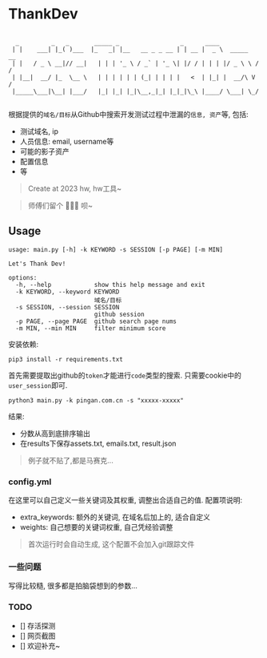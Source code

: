 # ThankDev

```

  _         _   _       _____ _                 _      ____             
 | |    ___| |_( )___  |_   _| |__   __ _ _ __ | | __ |  _ \  _____   __
 | |   / _ \ __|// __|   | | | '_ \ / _` | '_ \| |/ / | | | |/ _ \ \ / /
 | |__|  __/ |_  \__ \   | | | | | | (_| | | | |   <  | |_| |  __/\ V / 
 |_____\___|\__| |___/   |_| |_| |_|\__,_|_| |_|_|\_\ |____/ \___| \_/  
                                                                        
```

根据提供的`域名/目标`从Github中搜索开发测试过程中泄漏的`信息, 资产`等, 包括:
* 测试域名, ip
* 人员信息: email, username等
* 可能的影子资产
* 配置信息
* 等

> Create at 2023 hw, hw工具~

> 师傅们留个 🌟🌟🌟 呗~


## Usage

```
usage: main.py [-h] -k KEYWORD -s SESSION [-p PAGE] [-m MIN]

Let's Thank Dev!

options:
  -h, --help            show this help message and exit
  -k KEYWORD, --keyword KEYWORD
                        域名/目标
  -s SESSION, --session SESSION
                        github session
  -p PAGE, --page PAGE  github search page nums
  -m MIN, --min MIN     filter minimum score
```

安装依赖:
```
pip3 install -r requirements.txt
```

首先需要提取出github的`token`才能进行`code`类型的搜索. 只需要cookie中的`user_session`即可.
```
python3 main.py -k pingan.com.cn -s "xxxxx-xxxxx"
```

结果:
* 分数从高到底排序输出
* 在results下保存assets.txt, emails.txt, result.json

> 例子就不贴了,都是马赛克...


### config.yml

在这里可以自己定义一些关键词及其权重, 调整出合适自己的值. 配置项说明:

* extra_keywords: 额外的关键词, 在域名后加上的, 适合自定义
* weights: 自己想要的关键词权重, 自己凭经验调整

> 首次运行时会自动生成, 这个配置不会加入git跟踪文件


### 一些问题

写得比较糙, 很多都是拍脑袋想到的参数...


### TODO

- [] 存活探测
- [] 网页截图
- [] 欢迎补充~